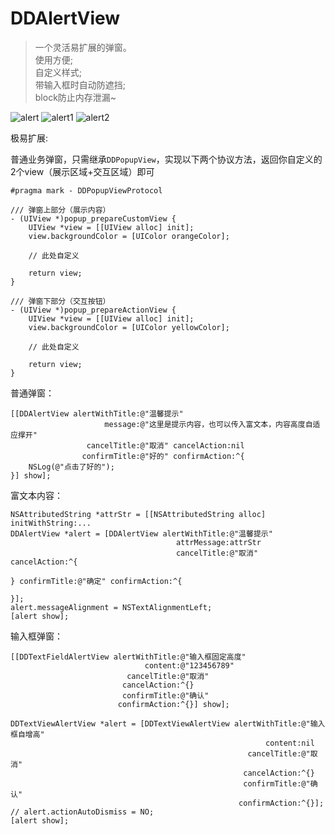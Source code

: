 # DDAlertView

> 一个灵活易扩展的弹窗。  
> 使用方便;  
> 自定义样式;  
> 带输入框时自动防遮挡;  
> block防止内存泄漏~  


![alert](https://user-images.githubusercontent.com/16277225/128472441-11367a20-f0da-4129-adae-209f6d934938.gif)
![alert1](https://user-images.githubusercontent.com/16277225/128472454-3b2ccdf2-d263-40d0-881c-1cf5fdde31be.gif)
![alert2](https://user-images.githubusercontent.com/16277225/128472471-dea5a969-7868-4ca1-880b-1d9b9608e5f7.gif)


极易扩展:

普通业务弹窗，只需继承`DDPopupView`，实现以下两个协议方法，返回你自定义的2个view（展示区域+交互区域）即可
```
#pragma mark - DDPopupViewProtocol

/// 弹窗上部分（展示内容）
- (UIView *)popup_prepareCustomView {
    UIView *view = [[UIView alloc] init];
    view.backgroundColor = [UIColor orangeColor];
    
    // 此处自定义
    
    return view;
}

/// 弹窗下部分（交互按钮）
- (UIView *)popup_prepareActionView {
    UIView *view = [[UIView alloc] init];
    view.backgroundColor = [UIColor yellowColor];
    
    // 此处自定义
    
    return view;
}
```

普通弹窗：
```
[[DDAlertView alertWithTitle:@"温馨提示"
                     message:@"这里是提示内容，也可以传入富文本，内容高度自适应撑开"
                 cancelTitle:@"取消" cancelAction:nil
                confirmTitle:@"好的" confirmAction:^{
    NSLog(@"点击了好的");
}] show];
```

富文本内容：
```
NSAttributedString *attrStr = [[NSAttributedString alloc] initWithString:...
DDAlertView *alert = [DDAlertView alertWithTitle:@"温馨提示" 
                                     attrMessage:attrStr 
                                     cancelTitle:@"取消" cancelAction:^{
    
} confirmTitle:@"确定" confirmAction:^{
    
}];
alert.messageAlignment = NSTextAlignmentLeft;
[alert show];
```

输入框弹窗：
```
[[DDTextFieldAlertView alertWithTitle:@"输入框固定高度"
                              content:@"123456789"
                          cancelTitle:@"取消"
                         cancelAction:^{}
                         confirmTitle:@"确认"
                        confirmAction:^{}] show];
```
```
DDTextViewAlertView *alert = [DDTextViewAlertView alertWithTitle:@"输入框自增高"
                                                         content:nil
                                                     cancelTitle:@"取消"
                                                    cancelAction:^{}
                                                    confirmTitle:@"确认"
                                                   confirmAction:^{}];
// alert.actionAutoDismiss = NO;
[alert show];
```




